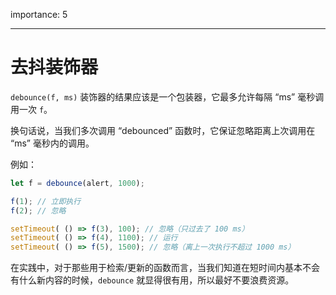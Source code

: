 importance: 5

---

# 去抖装饰器

`debounce(f, ms)` 装饰器的结果应该是一个包装器，它最多允许每隔 “ms” 毫秒调用一次 `f`。

换句话说，当我们多次调用 “debounced” 函数时，它保证忽略距离上次调用在 “ms” 毫秒内的调用。

例如：

```js no-beautify
let f = debounce(alert, 1000);

f(1); // 立即执行
f(2); // 忽略

setTimeout( () => f(3), 100); // 忽略（只过去了 100 ms）
setTimeout( () => f(4), 1100); // 运行
setTimeout( () => f(5), 1500); // 忽略（离上一次执行不超过 1000 ms）
```

在实践中，对于那些用于检索/更新的函数而言，当我们知道在短时间内基本不会有什么新内容的时候，`debounce` 就显得很有用，所以最好不要浪费资源。
